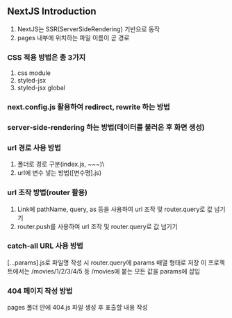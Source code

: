 ## NextJS Introduction
1. NextJS는 SSR(ServerSideRendering) 기반으로 동작
2. pages 내부에 위치하는 파일 이름이 곧 경로

### CSS 적용 방법은 총 3가지
1. css module
2. styled-jsx
3. styled-jsx global

### next.config.js 활용하여 redirect, rewrite 하는 방법

### server-side-rendering 하는 방법(데이터를 불러온 후 화면 생성)

### url 경로 사용 방법
1. 폴더로 경로 구분(index.js, ~~~)\
2. url에 변수 넣는 방법([변수명].js)

### url 조작 방법(router 활용)
1. Link에 pathName, query, as 등을 사용하여 url 조작 및 router.query로 값 넘기기
2. router.push를 사용하여 url 조작 및 router.query로 값 넘기기

### catch-all URL 사용 방법
[...params].js로 파일명 작성 시 router.query에 params 배열 형태로 저장
이 프로젝트에서는 /movies/1/2/3/4/5 등 /movies에 붙는 모든 값을 params에 삽입

### 404 페이지 작성 방법
pages 폴더 안에 404.js 파일 생성 후 표출할 내용 작성